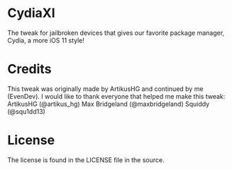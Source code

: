 # CydiaXI
The tweak for jailbroken devices that gives our favorite package manager, Cydia, a more iOS 11 style!

# Credits
This tweak was originally made by ArtikusHG and continued by me (EvenDev).
I would like to thank everyone that helped me make this tweak:
ArtikusHG (@artikus_hg)
Max Bridgeland (@maxbridgeland)
Squiddy (@squ1dd13) 

# License

The license is found in the LICENSE file in the source.
